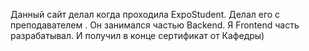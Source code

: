 Данный сайт делал когда проходила ExpoStudent. Делал его с преподавателем . Он занимался частью Backend. Я Frontend часть разрабатывал. И получил в конце сертификат от Кафедры)

